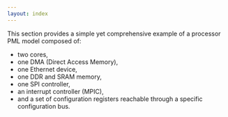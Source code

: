 ```yaml
---
layout: index
---
```


This section provides a simple yet comprehensive example of a processor PML model composed of:
* two cores,
* one DMA (Direct Access Memory),
* one Ethernet device,
* one DDR and SRAM memory,
* one SPI controller,
* an interrupt controller (MPIC),
* and a set of configuration registers reachable through a specific configuration bus.

